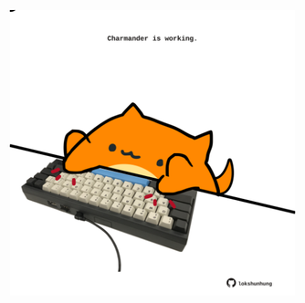 <!-- built at 20/03/2024, 21:00:47 UTC -->
<p align="center">
  <img width="500" height="500" src="./ReadmeImage.svg">
</p>
